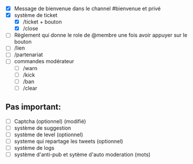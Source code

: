 
- [x] Message de bienvenue dans le channel #bienvenue et privé
- [x] système de ticket
  - [x] /ticket + bouton
  - [x] /close
- [ ] Règlement qui donne le role de @membre une fois avoir appuyer sur le bouton
- [ ] /lien
- [ ] /partenariat
- [ ] commandes modérateur
  - [ ] /warn 
  - [ ] /kick 
  - [ ] /ban 
  - [ ] /clear 

## Pas important: 

- [ ] Captcha (optionnel) (modifié)
- [ ] système de suggestion
- [ ] système de level (optionnel)
- [ ] systeme qui repartage les tweets (optionnel)
- [ ] système de logs
- [ ] système d'anti-pub et sytème d'auto moderation (mots)
